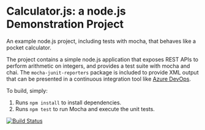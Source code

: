 Calculator.js: a node.js Demonstration Project
==============================================
An example node.js project, including tests with mocha, that behaves like
a pocket calculator.

The project contains a simple node.js application that exposes REST APIs
to perform arithmetic on integers, and provides a test suite with mocha
and chai.  The `mocha-junit-reporters` package is included to provide XML
output that can be presented in a continuous integration tool like
[Azure DevOps](https://azure.com/devops).

To build, simply:

1. Runs `npm install` to install dependencies.
2. Runs `npm test` to run Mocha and execute the unit tests.

[![Build Status](https://dev.azure.com/az400demoacc/Integrating%20External%20Source%20Control%20with%20Azure%20Pipelines/_apis/build/status/katatohuk.calculator?branchName=master)](https://dev.azure.com/az400demoacc/Integrating%20External%20Source%20Control%20with%20Azure%20Pipelines/_build/latest?definitionId=9&branchName=master)
